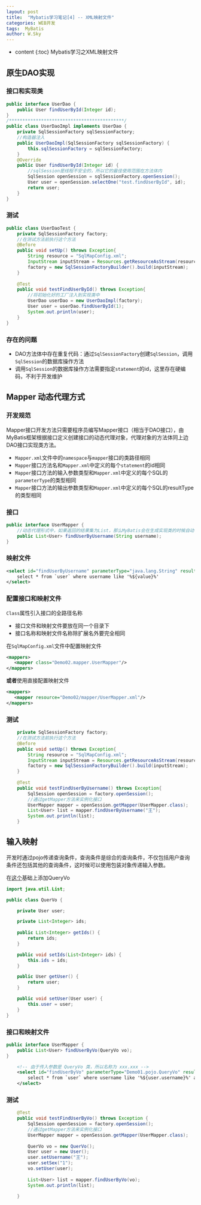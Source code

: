 ```yaml
---
layout: post
title:  "Mybatis学习笔记[4] -- XML映射文件"
categories: WEB开发
tags:  MyBatis
author: W.Sky
---
```

* content
{:toc}
Mybatis学习之XML映射文件

## 原生DAO实现

### 接口和实现类

```java
public interface UserDao {
    public User findUserById(Integer id);
}
/*******************************************/
public class UserDaoImpl implements UserDao {
    private SqlSessionFactory sqlSessionFactory;
    //构造器注入
    public UserDaoImpl(SqlSessionFactory sqlSessionFactory) {
        this.sqlSessionFactory = sqlSessionFactory;
    }
    @Override
    public User findUserById(Integer id) {
        //sqlSession是线程不安全的，所以它的最佳使用范围在方法体内
        SqlSession openSession = sqlSessionFactory.openSession();
        User user = openSession.selectOne("test.findUserById", id);
        return user;
    }
}
```

### 测试

```java
public class UserDaoTest {
    private SqlSessionFactory factory;
    //在测试方法前执行这个方法
    @Before
    public void setUp() throws Exception{
        String resource = "SqlMapConfig.xml";
        InputStream inputStream = Resources.getResourceAsStream(resource);
        factory = new SqlSessionFactoryBuilder().build(inputStream);
    }
    
    @Test
    public void testFindUserById() throws Exception{
        //将初始化好的工厂注入到实现类中
        UserDao userDao = new UserDaoImpl(factory);
        User user = userDao.findUserById(1);
        System.out.println(user);
    }
}
```

### 存在的问题

- DAO方法体中存在重复代码：通过`SqlSessionFactory`创建`SqlSession`，调用`SqlSession`的数据库操作方法
- 调用`SqlSession`的数据库操作方法需要指定`statement`的id，这里存在硬编码，不利于开发维护

## Mapper 动态代理方式

### 开发规范

Mapper接口开发方法只需要程序员编写Mapper接口（相当于DAO接口），由MyBatis框架根据接口定义创建接口的动态代理对象，代理对象的方法体同上边DAO接口实现类方法。

- `Mapper.xml`文件中的`namespace`与`mapper`接口的类路径相同
- `Mapper`接口方法名和`Mapper.xml`中定义的每个`statement`的id相同
- `Mapper`接口方法的输入参数类型和`Mapper.xml`中定义的每个SQL的`parameterType`的类型相同
- `Mapper`接口方法的输出参数类型和`Mapper.xml`中定义的每个SQL的resultType的类型相同

### 接口

```java
public interface UserMapper {
    //动态代理形式中，如果返回的结果集为List，那么MyBatis会在生成实现类的时候自动调用selectList方法
    public List<User> findUserByUsername(String username);
}
```

### 映射文件

```xml
<select id="findUserByUsername" parameterType="java.lang.String" resultType="Demo01.pojo.User">
    select * from `user` where username like '%${value}%'
</select>
```

### 配置接口和映射文件

`Class`属性引入接口的全路径名称

- 接口文件和映射文件要放在同一个目录下
- 接口名称和映射文件名称除扩展名外要完全相同

在`SqlMapConfig.xml`文件中配置映射文件

```xml
<mappers>
   <mapper class="Demo02.mapper.UserMapper"/> 
</mappers>
```

**或者**使用直接配置映射文件

```xml
<mappers>
   <mapper resource="Demo02/mapper/UserMapper.xml"/> 
</mappers>
```

### 测试

```java
    private SqlSessionFactory factory;
    //在测试方法前执行这个方法
    @Before
    public void setUp() throws Exception{
        String resource = "SqlMapConfig.xml";
        InputStream inputStream = Resources.getResourceAsStream(resource);
        factory = new SqlSessionFactoryBuilder().build(inputStream);
    }
    
    @Test
    public void testFindUserByUsername() throws Exception{
        SqlSession openSession = factory.openSession();
        //通过getMapper方法来实例化接口
        UserMapper mapper = openSession.getMapper(UserMapper.class);
        List<User> list = mapper.findUserByUsername("王");
        System.out.println(list);
    }
```

## 输入映射

开发时通过pojo传递查询条件，查询条件是综合的查询条件，不仅包括用户查询条件还包括其他的查询条件，这时候可以使用包装对象传递输入参数。

在[这个](https://wangfei910.github.io/2018/06/27/Mybatis-3/)基础上添加QueryVo

```java
import java.util.List;

public class QuerVo {

	private User user;

	private List<Integer> ids;
	
	public List<Integer> getIds() {
		return ids;
	}

	public void setIds(List<Integer> ids) {
		this.ids = ids;
	}

	public User getUser() {
		return user;
	}

	public void setUser(User user) {
		this.user = user;
	}
}
```

### 接口和映射文件

```java
public interface UserMapper {
    public List<User> findUserByVo(QueryVo vo);
}
```

```xml
    <!-- 由于传入参数是 QueryVo 类，所以名称为 xxx.xxx -->
    <select id="findUserByVo" parameterType="Demo01.pojo.QueryVo" resultType="Demo01.pojo.User">
        select * from `user` where username like '%${user.username}%' and sex=#{user.sex}
    </select>
```

### 测试

```java
    @Test
	public void testFindUserByVo() throws Exception {
		SqlSession openSession = factory.openSession();
		//通过getMapper方法来实例化接口
		UserMapper mapper = openSession.getMapper(UserMapper.class);
		
		QuerVo vo = new QuerVo();
		User user = new User();
		user.setUsername("王");
		user.setSex("1");
		vo.setUser(user);
		
		List<User> list = mapper.findUserByVo(vo);
		System.out.println(list);
		
	}
```





